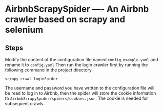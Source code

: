# AirbnbScrapySpider —- An Airbnb crawler based on scrapy and selenium

## Steps

Modify the content of the configuration file named `config_example.yaml` and rename it to `config.yaml`
Then run the login crawler first by running the following command in the project directory.

```shell
scrapy crawl loginSpider
```

The username and password you have written to the configuration file will be read to log in to Airbnb, then the spider will store the cookie information to `AirbnbScrapySpider/spiders/cookies.json`. The cookie is needed for subsequent crawls.